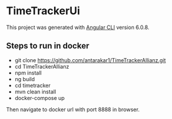 # TimeTrackerUi

This project was generated with [Angular CLI](https://github.com/angular/angular-cli) version 6.0.8.

## Steps to run in docker
- git clone https://github.com/antarakar1/TimeTrackerAllianz.git
- cd TimeTrackerAllianz
- npm install
- ng build
- cd timetracker
- mvn clean install
- docker-compose up

Then navigate to docker url with port 8888 in browser.
